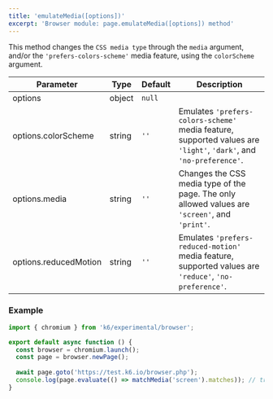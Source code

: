 ```yaml
---
title: 'emulateMedia([options])'
excerpt: 'Browser module: page.emulateMedia([options]) method'
---
```


This method changes the `CSS media type` through the `media` argument, and/or the `'prefers-colors-scheme'` media feature, using the `colorScheme` argument.

<TableWithNestedRows>

| Parameter              | Type     | Default | Description                                                                                                                                                                                                                           |
|------------------------|----------|---------|---------------------------------------------------------------------------------------------------------------------------------------------------------------------------------------------------------------------------------------|
| options                | object   | `null`  |                                                                                                                                                                                                                                       |
| options.colorScheme    | string   | `''`    | Emulates `'prefers-colors-scheme'` media feature, supported values are `'light'`, `'dark'`, and `'no-preference'`.                                                                                                                    |
| options.media          | string   | `''`    | Changes the CSS media type of the page. The only allowed values are `'screen'`, and `'print'`.                                                                                                                                        |
| options.reducedMotion  | string   | `''`    | Emulates `'prefers-reduced-motion'` media feature, supported values are `'reduce'`, `'no-preference'`.                                                                                                                                |

</TableWithNestedRows>


### Example

<CodeGroup labels={[]}>

<!-- eslint-skip -->

```javascript
import { chromium } from 'k6/experimental/browser';

export default async function () {
  const browser = chromium.launch();
  const page = browser.newPage();
  
  await page.goto('https://test.k6.io/browser.php');
  console.log(page.evaluate(() => matchMedia('screen').matches)); // true
}
```

</CodeGroup>


